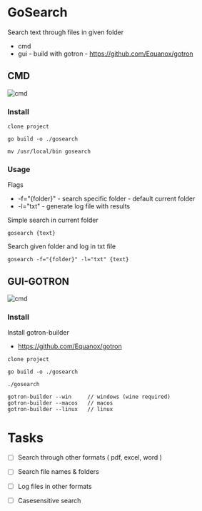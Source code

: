# GoSearch
Search text through files in given folder
* cmd
* gui - build with gotron - https://github.com/Equanox/gotron

## CMD

<img src="https://raw.githubusercontent.com/FilipAnteKovacic/gosearch/master/docs/cmd-search_res.png" alt="cmd" />

### Install

```
clone project
```

```
go build -o ./gosearch
```

```
mv /usr/local/bin gosearch
```

### Usage

Flags
* -f="{folder}" - search specific folder - default current folder
* -l="txt"      - generate log file with results

Simple search in current folder
```
gosearch {text}
```

Search given folder and log in txt file
```
gosearch -f="{folder}" -l="txt" {text}
```

## GUI-GOTRON

<img src="https://raw.githubusercontent.com/FilipAnteKovacic/gosearch/master/docs/gui-search_res.png" alt="cmd" />

### Install
Install gotron-builder 
* https://github.com/Equanox/gotron

```
clone project
```

```
go build -o ./gosearch
```

```
./gosearch
```

```
gotron-builder --win     // windows (wine required)
gotron-builder --macos   // macos
gotron-builder --linux   // linux
```

# Tasks
- [ ] Search through other formats ( pdf, excel, word )
- [ ] Search file names & folders
- [ ] Log files in other formats 
- [ ] Casesensitive search



